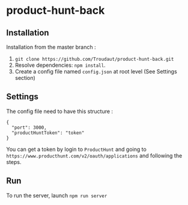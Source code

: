 # product-hunt-back

## Installation

Installation from the master branch :

1. `git clone https://github.com/Troudaut/product-hunt-back.git`
2. Resolve dependencies: `npm install`.
3. Create a config file named `config.json` at root level (See Settings section)
  

## Settings

The config file need to have this structure : 
```
{
  "port": 3000,
  "productHuntToken": "token"
}
```

You can get a token by login to `ProductHunt` and going to `https://www.producthunt.com/v2/oauth/applications` and following the steps.

## Run

To run the server, launch `npm run server`
